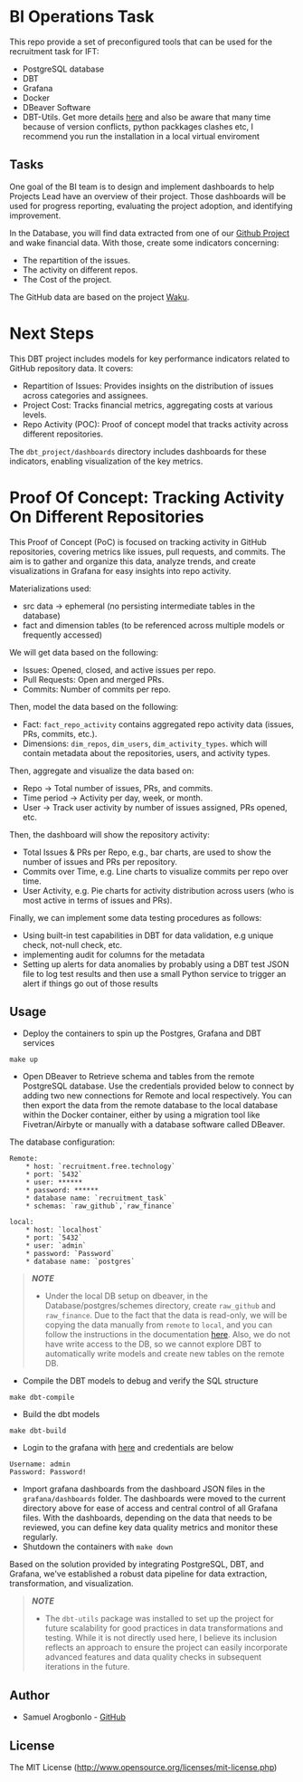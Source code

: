 # BI Operations Task

This repo provide a set of preconfigured tools that can be used for the recruitment task for IFT:

* PostgreSQL database
* DBT
* Grafana
* Docker
* DBeaver Software
* DBT-Utils. Get more details [here](https://docs.getdbt.com/docs/build/packages) and also be aware that many time because of version conflicts, python packkages clashes etc, I recommend you run the installation in a local virtual enviroment

## Tasks

One goal of the BI team is to design and implement dashboards to help Projects Lead have an overview of their project.
Those dashboards will be used for progress reporting, evaluating the project adoption, and identifying improvement.

In the Database, you will find data extracted from one of our [Github Project](https://github.com/waku-org/) and wake financial data. With those, create some indicators concerning:
 - The repartition of the issues.
 - The activity on different repos.
 - The Cost of the project.

The GitHub data are based on the project [Waku](https://github.com/waku-org/).


# Next Steps
This DBT project includes models for key performance indicators related to GitHub repository data. It covers:

- Repartition of Issues: Provides insights on the distribution of issues across categories and assignees.
- Project Cost: Tracks financial metrics, aggregating costs at various levels.
- Repo Activity (POC): Proof of concept model that tracks activity across different repositories.

The `dbt_project/dashboards` directory includes dashboards for these indicators, enabling visualization of the key metrics.

# Proof Of Concept: Tracking Activity On Different Repositories

This Proof of Concept (PoC) is focused on tracking activity in GitHub repositories, covering metrics like issues, pull requests, and commits. The aim is to gather and organize this data, analyze trends, and create visualizations in Grafana for easy insights into repo activity.

Materializations used:
- src data -> ephemeral (no persisting intermediate tables in the database)
- fact and dimension tables (to be referenced across multiple models or frequently accessed)

We will get data based on the following:
- Issues: Opened, closed, and active issues per repo.
- Pull Requests: Open and merged PRs.
- Commits: Number of commits per repo.

Then, model the data based on the following:
- Fact: `fact_repo_activity` contains aggregated repo activity data (issues, PRs, commits, etc.).
- Dimensions: `dim_repos`, `dim_users`, `dim_activity_types`. which will contain metadata about the repositories, users, and activity types.

Then, aggregate and visualize the data based on:
- Repo -> Total number of issues, PRs, and commits.
- Time period -> Activity per day, week, or month.
- User -> Track user activity by number of issues assigned, PRs opened, etc.

Then, the dashboard will show the repository activity:
- Total Issues & PRs per Repo, e.g., bar charts, are used to show the number of issues and PRs per repository.
- Commits over Time, e.g. Line charts to visualize commits per repo over time.
- User Activity, e.g. Pie charts for activity distribution across users (who is most active in terms of issues and PRs).

Finally, we can implement some data testing procedures as follows:
- Using built-in test capabilities in DBT for data validation, e.g unique check, not-null check, etc.
- implementing audit for columns for the metadata
- Setting up alerts for data anomalies by probably using a DBT test JSON file to log test results and then use a small Python service to trigger an alert if things go out of those results


## Usage

* Deploy the containers to spin up the Postgres, Grafana and DBT services
```
make up
```
* Open DBeaver to Retrieve schema and tables from the remote PostgreSQL database. Use the credentials provided below to connect by adding two new connections for Remote and local respectively. You can then export the data from the remote database to the local database within the Docker container, either by using a migration tool like Fivetran/Airbyte or manually with a database software called DBeaver.

The database configuration:

    Remote:
        * host: `recruitment.free.technology`
        * port: `5432`
        * user: ******
        * password: ******
        * database name: `recruitment_task`
        * schemas: `raw_github`,`raw_finance`

    local:
        * host: `localhost`
        * port: `5432`
        * user: `admin`
        * password: `Password`
        * database name: `postgres`

> **_NOTE_**
> - Under the local DB setup on dbeaver, in the Database/postgres/schemes directory, create `raw_github` and `raw_finance`. Due to the fact that the data is read-only, we will be copying the data manually from `remote` to `local`, and you can follow the instructions in the documentation [here](https://dbeaver.com/docs/dbeaver/Data-migration/). Also, we do not have write access to the DB, so we cannot explore DBT to automatically write models and create new tables on the remote DB.

* Compile the DBT models to debug and verify the SQL structure
```
make dbt-compile
```
* Build the dbt models
```
make dbt-build
```
* Login to the grafana with [here](http://localhost:3001) and credentials are below
```
Username: admin
Password: Password!
```
* Import grafana dashboards from the dashboard JSON files in the `grafana/dashboards` folder. The dashboards were moved to the current directory above for ease of access and central control of all Grafana files. With the dashboards, depending on the data that needs to be reviewed, you can define key data quality metrics and monitor these regularly.
* Shutdown the containers with `make down`

Based on the solution provided by integrating PostgreSQL, DBT, and Grafana, we've established a robust data pipeline for data extraction, transformation, and visualization.

> **_NOTE_**
> - The `dbt-utils` package was installed to set up the project for future scalability for good practices in data transformations and testing. While it is not directly used here, I believe its inclusion reflects an approach to ensure the project can easily incorporate advanced features and data quality checks in subsequent iterations in the future.

## Author
- Samuel Arogbonlo - [GitHub](https://github.com/samuelarogbonlo)

## License
The MIT License (http://www.opensource.org/licenses/mit-license.php)

